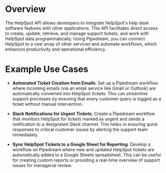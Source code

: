# Overview

The HelpSpot API allows developers to integrate HelpSpot's help desk software features with other applications. This API facilitates direct access to create, update, retrieve, and manage support tickets, and work with HelpSpot data programmatically. Using Pipedream, you can connect HelpSpot to a vast array of other services and automate workflows, which enhances productivity and operational efficiency.

# Example Use Cases

- **Automated Ticket Creation from Emails**: Set up a Pipedream workflow where incoming emails (via an email service like Gmail or Outlook) are automatically converted into HelpSpot tickets. This can streamline support processes by ensuring that every customer query is logged as a ticket without manual intervention.

- **Slack Notifications for Urgent Tickets**: Create a Pipedream workflow that monitors HelpSpot for tickets marked as urgent and sends a notification to a designated Slack channel. This helps in ensuring quick responses to critical customer issues by alerting the support team immediately.

- **Sync HelpSpot Tickets to a Google Sheet for Reporting**: Develop a workflow on Pipedream where new and updated HelpSpot tickets are automatically added to a Google Sheets spreadsheet. This can be useful for creating custom reports or providing a real-time overview of support issues for managerial review.
